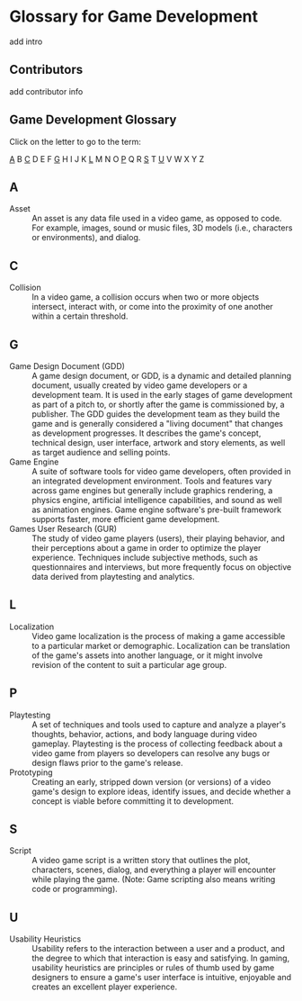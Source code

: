 # Glossary for Game Development

add intro



## Contributors

add contributor info

## Game Development Glossary 

Click on the letter to go to the term:  

[A]( #a) B [C](#c) D E F [G](#g) H I J K [L](#l) M N O [P](#p) Q R [S](#s) T [U](#u) V W X Y Z  


## A
<dl>
<dt>	Asset	</dt>	
   <dd>	An asset is any data file used in a video game, as opposed to code. For example, images, sound or music files, 3D models (i.e., characters or environments), and dialog.   	</dd>
</dl>

## C
<dl>
<dt>	Collision	</dt>	
   <dd>	In a video game, a collision occurs when two or more objects intersect, interact with, or come into the proximity of one another within a certain threshold. 	</dd>
</dl>

## G
<dl>
<dt>	Game Design Document (GDD)	</dt>	
   <dd>	A game design document, or GDD, is a dynamic and detailed planning document, usually created by video game developers or a development team. It is used in the early stages of game development as part of a pitch to, or shortly after the game is commissioned by, a publisher. The GDD guides the development team as they build the game and is generally considered a "living document" that changes as development progresses. It describes the game's concept, technical design, user interface, artwork and story elements, as well as target audience and selling points. </dd>

<dt>	Game Engine	</dt>	
   <dd> A suite of software tools for video game developers, often provided in an integrated development environment. Tools and features vary across game engines but generally include graphics rendering, a physics engine, artificial intelligence capabilities, and sound as well as animation engines. Game engine software's pre-built framework supports faster, more efficient game development.   </dd>

<dt>	Games User Research (GUR)	</dt>	
   <dd>	The study of video game players (users), their playing behavior, and their perceptions about a game in order to optimize the player experience. Techniques include subjective methods, such as questionnaires and interviews, but more frequently focus on objective data derived from playtesting and analytics.  	</dd>
</dl>

## L
<dl>
<dt>	Localization	</dt>	
   <dd>	Video game localization is the process of making a game accessible to a particular market or demographic. Localization can be translation of the game's assets into another language, or it might involve revision of the content to suit a particular age group.	</dd>
</dl>

## P
<dl>
<dt>	Playtesting	</dt>	
   <dd>	A set of techniques and tools used to capture and analyze a player's thoughts, behavior, actions, and body language during video gameplay. Playtesting is the process of collecting feedback about a video game from players so developers can resolve any bugs or design flaws prior to the game's release.  	</dd>

<dt> Prototyping </dt> 
<dd>	Creating an early, stripped down version (or versions) of a video game's design to explore ideas, identify issues, and decide whether a concept is viable before committing it to development.  	</dd>
</dl>

## S
<dl>
<dt>	Script	</dt>	
   <dd>	A video game script is a written story that outlines the plot, characters, scenes, dialog, and everything a player will encounter while playing the game. (Note: Game scripting also means writing code or programming).	</dd>

## U
<dl>
<dt>	Usability Heuristics	</dt>	
   <dd>	Usability refers to the interaction between a user and a product, and the degree to which that interaction is easy and satisfying. In gaming, usability heuristics are principles or rules of thumb used by game designers to ensure a game's user interface is intuitive, enjoyable and creates an excellent player experience.   	</dd>

 
</dl>
